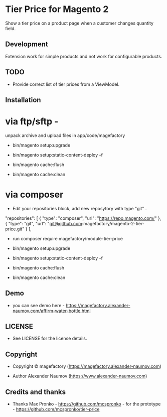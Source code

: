 # Tier Price for Magento 2

Show a tier price on a product page when a customer changes quantity field.

## Development

Extension work for simple products and not work for configurable products.

## TODO

* Provide correct list of tier prices from a ViewModel.

## Installation

# via ftp/sftp - 

unpack archive and upload files in app/code/magefactory

* bin/magento setup:upgrade

* bin/magento setup:static-content-deploy -f

* bin/magento cache:flush

* bin/magento cache:clean

# via composer 

* Edit your repositories block, add new reposytory with type "git" . 

"repositories": [
        {
            "type": "composer",
            "url": "https://repo.magento.com/"
        },
        {
            "type": "git",
            "url": "git@github.com:magefactory/magento-2-tier-price.git"
        }
    ],
	
* run composer require magefactory/module-tier-price

* bin/magento setup:upgrade

* bin/magento setup:static-content-deploy -f

* bin/magento cache:flush

* bin/magento cache:clean

## Demo

* you can see demo here - https://magefactory.alexander-naumov.com/affirm-water-bottle.html

## LICENSE

* See LICENSE for the license details.

## Copyright

* Copyright © magefactory (https://magefactory.alexander-naumov.com)

* Author Alexander Naumov (https://www.alexander-naumov.com)

## Credits and thanks

*  Thanks Max Pronko - https://github.com/mcspronko - for the prototype -  https://github.com/mcspronko/tier-price

 
